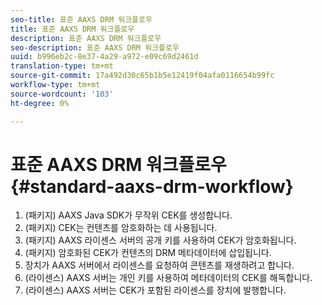 ```yaml
---
seo-title: 표준 AAXS DRM 워크플로우
title: 표준 AAXS DRM 워크플로우
description: 표준 AAXS DRM 워크플로우
seo-description: 표준 AAXS DRM 워크플로우
uuid: b996eb2c-8e37-4a29-a972-e09c69d2461d
translation-type: tm+mt
source-git-commit: 17a492d30c65b1b5e12419f04afa0116654b99fc
workflow-type: tm+mt
source-wordcount: '103'
ht-degree: 0%

---
```



# 표준 AAXS DRM 워크플로우{#standard-aaxs-drm-workflow}

1. (패키지) AAXS Java SDK가 무작위 CEK를 생성합니다.
1. (패키지) CEK는 컨텐츠를 암호화하는 데 사용됩니다.
1. (패키지) AAXS 라이센스 서버의 공개 키를 사용하여 CEK가 암호화됩니다.
1. (패키지) 암호화된 CEK가 컨텐츠의 DRM 메타데이터에 삽입됩니다.
1. 장치가 AAXS 서버에서 라이센스를 요청하여 콘텐츠를 재생하려고 합니다.
1. (라이센스) AAXS 서버는 개인 키를 사용하여 메타데이터의 CEK를 해독합니다.
1. (라이센스) AAXS 서버는 CEK가 포함된 라이센스를 장치에 발행합니다.
